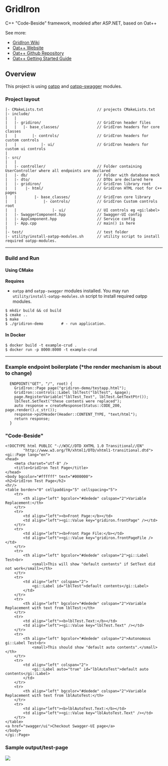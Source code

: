 # GridIron

C++ "Code-Beside" framework, modeled after ASP.NET, based on Oat++

See more:

- [GridIron Wiki](https://github.com/ProjectGridIron/GridIron/wiki)
- [Oat++ Website](https://oatpp.io/)
- [Oat++ Github Repository](https://github.com/oatpp/oatpp)
- [Oat++ Getting Started Guide](https://oatpp.io/docs/start)

## Overview

This project is using [oatpp](https://github.com/oatpp/oatpp) and [oatpp-swagger](https://github.com/oatpp/oatpp-swagger) modules.

### Project layout

```
|- CMakeLists.txt                        // projects CMakeLists.txt
|- include/
|   |
|   |- gridiron/                         // GridIron header files
|   |   |- base_classes/                 // GridIron headers for core classes
|   |       |- controls/                 // GridIron headers for custom controls
|   |           |- ui/                   // GridIron headers for custom ui controls
| 
|- src/
|   |
|   |- controller/                       // Folder containing UserController where all endpoints are declared
|   |- db/                               // Folder with database mock
|   |- dto/                              // DTOs are declared here
|   |- gridiron/                         // GridIron library root
|   |    |- html/                        // GridIron HTML root for C++ pages
|   |        |- base_classes/            // GridIron core library
|   |            |- controls/            // GridIron Custom controls root
|   |                |- ui/              // UI controls eg <gi:label>
|   |- SwaggerComponent.hpp              // Swagger-UI config
|   |- AppComponent.hpp                  // Service config
|   |- App.cpp                           // main() is here
|
|- test/                                 // test folder
|- utility/install-oatpp-modules.sh      // utility script to install required oatpp-modules.
```

---

### Build and Run

#### Using CMake

**Requires**

- `oatpp` and `oatpp-swagger` modules installed. You may run `utility/install-oatpp-modules.sh` 
script to install required oatpp modules.

```
$ mkdir build && cd build
$ cmake ..
$ make 
$ ./gridiron-demo        # - run application.
```

#### In Docker

```
$ docker build -t example-crud .
$ docker run -p 8000:8000 -t example-crud
```

---

### Example endpoint boilerplate (*the render mechanism is about to change)
```
  ENDPOINT("GET", "/", root) {
    GridIron::Page page("gridiron-demo/testapp.html");
    GridIron::controls::Label lblTest("lblTest", &page);
    page.RegisterVariable("lblTest_Text", lblTest.GetTextPtr());
    lblTest.SetText("these contents were replaced");
    auto response = createResponse(Status::CODE_200, page.render().c_str());
    response->putHeader(Header::CONTENT_TYPE, "text/html");
    return response;
  }
```

### "Code-Beside"
```
<!DOCTYPE html PUBLIC "-//W3C//DTD XHTML 1.0 Transitional//EN"
        "http://www.w3.org/TR/xhtml1/DTD/xhtml1-transitional.dtd">
<gi::Page lang="en">
<head>
    <meta charset="utf-8" />
    <title>GridIron Test Page</title>
</head>
<body bgcolor="#ffffff" text="#000000">
<h2>GridIron Test Page</h2>
<hr/>
<table border="0" cellpadding="5" cellspacing="5">
    <tr>
        <th align="left" bgcolor="#dedede" colspan="2">Variable Replacement:</th>
    </tr>
    <tr>
        <td align="left"><b>Front Page:</b></td>
        <td align="left"><gi::Value key="gridiron.frontPage" /></td>
    </tr>
    <tr>
        <td align="left"><b>Front Page File:</b></td>
        <td align="left"><gi::Value key="gridiron.frontPageFile /></td>
    </tr>
    <tr>
        <th align="left" bgcolor="#dedede" colspan="2">gi::Label Test<br>
            <small>This will show "default contents" if SetText did not work</small></th>
    </tr>
    <tr>
        <td align="left" colspan="2">
            <gi::Label id="lblTest">default contents</gi::Label>
        </td>
    </tr>
    <tr>
        <th align="left" bgcolor="#dedede" colspan="2">Variable Replacement with text from lblTest:</th>
    </tr>
    <tr>
        <td align="left"><b>lblTest.Text:</b></td>
        <td align="left"><gi::Value key="lblTest.Text" /></td>
    </tr>
    <tr>
        <th align="left" bgcolor="#dedede" colspan="2">Autonomous gi::Label Test<br>
            <small>This should show "default auto contents".</small></th>
    </tr>
    <tr>
        <td align="left" colspan="2">
            <gi::Label auto="true" id="lblAutoTest">default auto contents</gi::Label>
        </td>
    </tr>
    <tr>
        <th align="left" bgcolor="#dedede" colspan="2">Variable Replacement with text from lblAutoTest:</th>
    </tr>
    <tr>
        <td align="left"><b>lblAutoTest.Text:</b></td>
        <td align="left"><gi::Value key="lblAutoTest.Text" /></td>
    </tr>
</table>
<a href="swagger/ui">Checkout Swagger-UI page</a>
</body>
</gi::Page>
```
### Sample output/test-page
![](https://raw.githubusercontent.com/ProjectGridIron/GridIron/master/github-assets/gridiron-demo.png)

